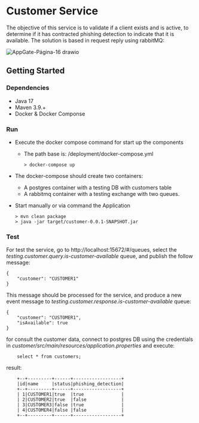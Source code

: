 # Customer Service

The objective of this service is to validate if a client exists and is active, to determine if it has contracted phishing detection to indicate that it is available.
The solution is based in request reply using rabbitMQ:

![AppGate-Página-16 drawio](https://github.com/user-attachments/assets/a30aa40e-d47f-4bf2-b53e-ccaab89cdd63)





## Getting Started

### Dependencies

- Java 17
- Maven 3.9.+
- Docker & Docker Componse

### Run

- Execute the docker compose command for start up the components
    - The path base is: /deployment/docker-compose.yml
        ```
        > docker-compose up
        ```

- The docker-compose should create two containers:
    - A postgres container with a testing DB with customers table
    - A rabbitmq container with a testing exchange with two queues.

- Start manually or via command the Application
    ```
    > mvn clean package
    > java -jar target/customer-0.0.1-SNAPSHOT.jar
    ```

### Test

For test the service, go to http://localhost:15672/#/queues, select the *testing.customer.query.is-customer-available* queue, and publish the follow message:
```
{
    "customer": "CUSTOMER1"
}
```

This message should be processed for the service, and produce a new event message to *testing.customer.response.is-customer-available* queue:
```
{
    "customer": "CUSTOMER1",
    "isAvailable": true
}
```
for consult the customer data, connect to postgres DB using the credentials in *customer/src/main/resources/application.properties* and execute:

```
    select * from customers;
```
result:

```
    +--+---------+------+------------------+
    |id|name     |status|phishing_detection|
    +--+---------+------+------------------+
    | 1|CUSTOMER1|true  |true              |
    | 2|CUSTOMER2|true  |false             |
    | 3|CUSTOMER3|false |true              |
    | 4|CUSTOMER4|false |false             |
    +--+---------+------+------------------+
```
